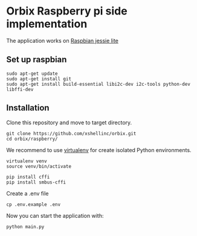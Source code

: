 # Orbix Raspberry pi side implementation

The application works on [Raspbian jessie lite](https://www.raspberrypi.org/downloads/raspbian/) 

## Set up raspbian

```
sudo apt-get update
sudo apt-get install git
sudo apt-get install build-essential libi2c-dev i2c-tools python-dev libffi-dev
```

## Installation
Clone this repository and move to target directory.

```
git clone https://github.com/xshellinc/orbix.git
cd orbix/raspberry/
```

We recommend to use [virtualenv](https://virtualenv.pypa.io/en/stable/) for create isolated Python environments.

```
virtualenv venv
source venv/bin/activate

pip install cffi
pip install smbus-cffi
```

Create a .env file

```
cp .env.example .env
```

Now you can start the application with:

```
python main.py
```
